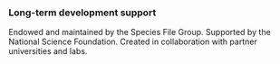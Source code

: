 ### Long-term development support

Endowed and maintained by the Species File Group. Supported by the National 
Science Foundation. Created in collaboration with partner universities and 
labs.
